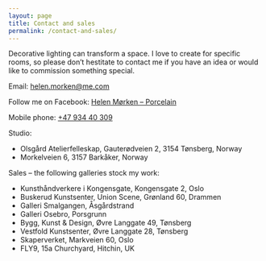 ```yaml
---
layout: page
title: Contact and sales
permalink: /contact-and-sales/
---
```


Decorative lighting can transform a space. I love to create for specific rooms, so please don’t hestitate to contact me if you have an idea or would like to commission something special.

Email: [helen.morken@me.com](mailto:helen.morken@me.com)

Follow me on Facebook: [Helen Mørken – Porcelain](http://www.facebook.com/HelenMorkenCeramics)

Mobile phone: [+47 934 40 309](tel:+4793440309)

Studio:

- Olsgård Atelierfelleskap, Gauterødveien 2, 3154 Tønsberg, Norway
- Morkelveien 6, 3157 Barkåker, Norway

Sales – the following galleries stock my work:

- Kunsthåndverkere i Kongensgate, Kongensgate 2, Oslo
- Buskerud Kunstsenter, Union Scene, Grønland 60, Drammen
- Galleri Smalgangen, Åsgårdstrand
- Galleri Osebro, Porsgrunn
- Bygg, Kunst & Design, Øvre Langgate 49, Tønsberg
- Vestfold Kunstsenter, Øvre Langgate 28, Tønsberg
- Skaperverket, Markveien 60, Oslo
- FLY9, 15a Churchyard, Hitchin, UK

